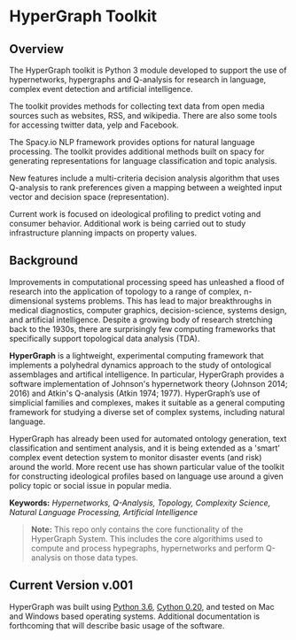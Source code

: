 # HyperGraph Toolkit 

## Overview
The HyperGraph toolkit is Python 3 module developed to support the use of hypernetworks, hypergraphs and Q-analysis for research in language, complex event detection and artificial intelligence. 

The toolkit provides methods for collecting text data from open media sources such as websites, RSS, and wikipedia. There are also some tools for accessing twitter data, yelp and Facebook. 

The Spacy.io NLP framework provides options for natural language processing. The toolkit provides additional methods built on spacy for generating representations for language classification and topic analysis. 

New features include a multi-criteria decision analysis algorithm that uses Q-analysis to rank preferences given a mapping between a weighted input vector and decision space (representation).

Current work is focused on ideological profiling to predict voting and consumer behavior. Additional work is being carried out to study infrastructure planning impacts on property values. 

## Background
Improvements in computational processing speed has unleashed a flood of research into  the application of topology to a range of complex, n-dimensional systems problems. This has lead to major breakthroughs in medical diagnostics, computer graphics, decision-science, systems design, and artificial intelligence. Despite a growing body of research stretching back to the 1930s, there are surprisingly few computing frameworks that specifically support topological data analysis (TDA). 

**HyperGraph** is a lightweight, experimental computing framework that implements a polyhedral dynamics approach to the study of ontological assemblages and artifical intelligence. In particular, HyperGraph provides a software implementation of Johnson's hypernetwork theory (Johnson 2014; 2016) and Atkin's Q-analysis (Atkin 1974; 1977). HyperGraph’s use of simplicial families and complexes, makes it suitable as a general computing framework for studying a diverse set of complex systems, including natural language. 

HyperGraph has already been used for automated ontology generation, text classification and sentiment analysis, and it is being extended as a 'smart' complex event detection system to monitor disaster events (and risk) around the world. More recent use has shown particular value of the toolkit for constructing ideological profiles based on language use around a given policy topic or social issue in popular media.

**Keywords:** *Hypernetworks, Q-Analysis, Topology, Complexity Science, Natural Language Processing, Artificial Intelligence*

> **Note:** This repo only contains the core functionality of the HyperGraph System. This includes the core algorithims used to compute and process hypegraphs, hypernetworks and perform Q-analysis on those data types.
> 	

## Current Version v.001
HyperGraph was built using [Python 3.6](https://www.python.org), [Cython 0.20](http://cython.org/), and tested on Mac and Windows based operating systems. Additional documentation is forthcoming that will describe basic usage of the software.